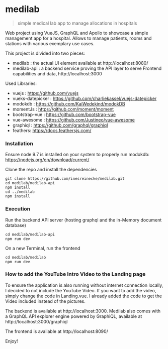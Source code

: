 # medilab

> simple medical lab app to manage allocations in hospitals

Web project using VueJS, GraphQL and Apollo to showcase a simple management app for a hospital. Allows to manage
patients, rooms and stations with various exemplary use cases.

This project is divided into two pieces:
 * medilab : the actual UI element available at http://localhost:8080/
 * medilab-api : a backend service proving the API layer to serve Frontend capabilities and data, http://localhost:3000

Used Libraries:
 * vuejs : https://github.com/vuejs
 * vueks-datepicker : https://github.com/charliekassel/vuejs-datepicker
 * modokdb : https://github.com/KaiWedekind/modokDB
 * momentJs : https://github.com/moment/moment
 * bootstrap-vue : https://github.com/bootstrap-vue
 * vue-awesome : https://github.com/Justineo/vue-awesome
 * graphiql : https://github.com/graphql/graphiql
 * feathers: https://docs.feathersjs.com/

### Installation

Ensure node 9.7 is installed on your system to properly run modokdb: https://nodejs.org/en/download/current/

Clone the repo and install the dependencies

```
git clone https://github.com/inesreinecke/medilab.git
cd medilab/medilab-api
npm install
cd ../medilab
npm install
```

### Execution

Run the backend API server (hosting graphql and the in-Memory document database)
```
cd medilab/medilab-api
npm run dev
```

On a new Terminal, run the frontend
```
cd medilab/medilab
npm run dev
```

### How to add the YouTube Intro Video to the Landing page

To ensure the application is also running without internet connection locally, I decided to not include the YouTube Video.
If you want to add the video, simply change the code in Landing.vue. I already added the code to get the Video included instead of the pictures. 



The backend is available at http://localhost:3000. Medilab also comes with a GraphQL API explorer engine powered by GraphiQL, available at 
http://localhost:3000/graphiql

The frontend is available at http://localhost:8090/

Enjoy!


